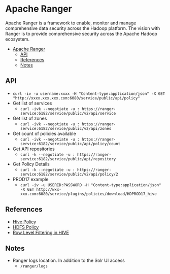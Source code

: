 # Apache Ranger

Apache Ranger is a framework to enable, monitor and manage comprehensive data security across the Hadoop platform. The vision with Ranger is to provide comprehensive security across the Apache Hadoop ecosystem.

- [Apache Ranger](#apache-ranger)
  - [API](#api)
  - [References](#references)
  - [Notes](#notes)

## API

- `curl -iv -u username:xxxx -H "Content-type:application/json" -X GET "http://xxxx.xxx.xxx.com:6080/service/public/api/policy"`
- Get list of services
  - `curl -ivk --negotiate -u : https://ranger-service:6182/service/public/v2/api/service`
- Get list of zones
  - `curl -ivk --negotiate -u : https://ranger-service:6182/service/public/v2/api/zones`
- Get count of policies available
  - `curl -ivk --negotiate -u : https://ranger-service:6182/service/public/api/policy/count`
- Get API repositories
  - `curl -k --negotiate -u : https://ranger-service:6182/service/public/api/repository`
- Get Policy Details
  - `curl -k --negotiate -u : https://ranger-service:6182/service/public/v2/api/policy/2`
- PROD17 example
  - `curl -iv -u USERID:PASSWORD -H "Content-type:application/json" -X GET http://wxx-xxx.com:6080/service/plugins/policies/download/HDPROD17_hive`

## References

- [Hive Policy](https://docs.cloudera.com/HDPDocuments/HDP2/HDP-2.6.4/bk_security/content/hive_policy.html)
- [HDFS Policy](https://docs.cloudera.com/HDPDocuments/HDP2/HDP-2.6.4/bk_security/content/hdfs_policy.html)
- [Row Level Filtering in HIVE](https://docs.cloudera.com/HDPDocuments/HDP2/HDP-2.6.4/bk_security/content/ranger_row_level_filtering_in_hive.html)

## Notes

- Ranger logs location. In addition to the Solr UI access
  - `/ranger/logs`

